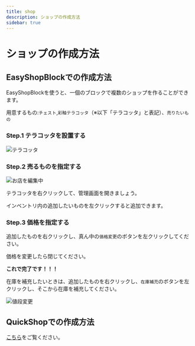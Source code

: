 ```yaml
---
title: shop
description: ショップの作成方法
sidebar: true
---
```


# ショップの作成方法

## EasyShopBlockでの作成方法

EasyShopBlockを使うと、一個のブロックで複数のショップを作ることができます。

用意するもの:`チェスト`,`彩釉テラコッタ`（※以下「テラコッタ」と表記）、`売りたいもの`

### Step.1 テラコッタを設置する

![テラコッタ](https://i.imgur.com/6KFggxG.png)

### Step.2 売るものを指定する

![お店を編集中](https://i.imgur.com/0Bef8pr.png)

テラコッタを右クリックして、管理画面を開きましょう。

インベントリ内の追加したいものを左クリックすると追加できます。

### Step.3 価格を指定する

追加したものを右クリックし、真ん中の`価格変更`のボタンを左クリックしてください。

価格を変更したら閉じてください。

**これで完了です！！！**

在庫を補充したいときは、追加したものを右クリックし、`在庫補充`のボタンを左クリックし、そこから在庫を補充してください。


![値段変更](https://i.imgur.com/timLR4f.png)

## QuickShopでの作成方法

[こちら](plugin/quickshop.md)をご覧ください。
